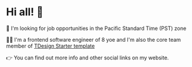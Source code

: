 # Hi all! 👋

👀 I'm looking for job opportunities in the Pacific Standard Time (PST) zone      

👩‍💻 I'm a frontend software engineer of 8 yoe and I'm also the core team member of [TDesign Starter template](https://github.com/Tencent/tdesign-vue-starter)

👉 You can find out more info and other social links on my website.
